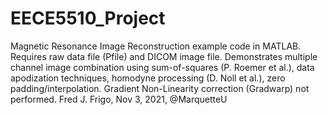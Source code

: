 # EECE5510_Project
Magnetic Resonance Image Reconstruction example code in MATLAB.  Requires raw data file (Pfile) and DICOM image file.   Demonstrates multiple channel image combination using sum-of-squares (P. Roemer et al.), data apodization techniques, homodyne processing (D. Noll et al.), zero padding/interpolation. Gradient Non-Linearity correction (Gradwarp) not performed. Fred J. Frigo, Nov 3, 2021, @MarquetteU

